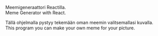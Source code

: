Meemigeneraattori Reactilla. <br>
Meme Generator with React.

Tällä ohjelmalla pystyy tekemään oman meemin valitsemallasi kuvalla. <br>
This program you can make your own meme for your picture.
